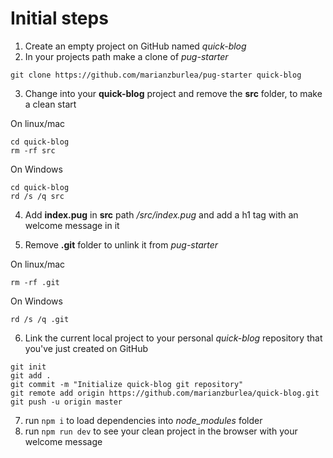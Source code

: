 # Initial steps
1. Create an empty project on GitHub named *quick-blog*
2. In your projects path make a clone of *pug-starter*
  ```
  git clone https://github.com/marianzburlea/pug-starter quick-blog
  ```
3. Change into your **quick-blog** project and remove the **src** folder, to make a clean start

  On linux/mac
  ```
  cd quick-blog
  rm -rf src
  ```

  On Windows
  ```
  cd quick-blog
  rd /s /q src
  ```

4. Add **index.pug** in **src** path */src/index.pug* and add a h1 tag with an welcome message in it

5. Remove **.git** folder to unlink it from *pug-starter*

  On linux/mac
  ```
  rm -rf .git
  ```

  On Windows
  ```
  rd /s /q .git
  ```

6. Link the current local project to your personal *quick-blog* repository that you've just created on GitHub

  ```
  git init
  git add .
  git commit -m "Initialize quick-blog git repository"
  git remote add origin https://github.com/marianzburlea/quick-blog.git
  git push -u origin master
  ```
7. run `npm i` to load dependencies into *node_modules* folder
8. run `npm run dev` to see your clean project in the browser with your welcome message
